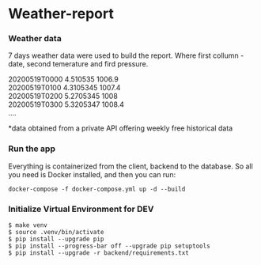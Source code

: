 # Weather-report

### Weather data

7 days weather data were used to build the report.
Where first collumn - date, second temerature and fird pressure.

20200519T0000	4.510535	1006.9 \
20200519T0100	4.3105345	1007.4 \
20200519T0200	5.2705345	1008 \
20200519T0300	5.3205347	1008.4 \
....

*data obtained from a private API offering weekly free historical data

### Run the app
Everything is containerized from the client, backend to the database. 
So all you need is Docker installed, and then you can run:

```
docker-compose -f docker-compose.yml up -d --build
```

### Initialize Virtual Environment for DEV

```
$ make venv
$ source .venv/bin/activate
$ pip install --upgrade pip
$ pip install --progress-bar off --upgrade pip setuptools
$ pip install --upgrade -r backend/requirements.txt
```